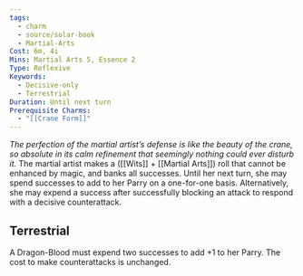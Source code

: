 ```yaml
---
tags:
  - charm
  - source/solar-book
  - Martial-Arts
Cost: 6m, 4i
Mins: Martial Arts 5, Essence 2
Type: Reflexive
Keywords:
  - Decisive-only
  - Terrestrial
Duration: Until next turn
Prerequisite Charms:
  - "[[Crane Form]]"
---
```

*The perfection of the martial artist’s defense is like the beauty of the crane, so absolute in its calm refinement that seemingly nothing could ever disturb it.* 
The martial artist makes a ([[Wits]] + [[Martial Arts]]) roll that cannot be enhanced by magic, and banks all successes. Until her next turn, she may spend successes to add to her Parry on a one-for-one basis. Alternatively, she may expend a success after successfully blocking an attack to respond with a decisive counterattack. 
## Terrestrial
A Dragon-Blood must expend two successes to add +1 to her Parry. The cost to make counterattacks is unchanged.